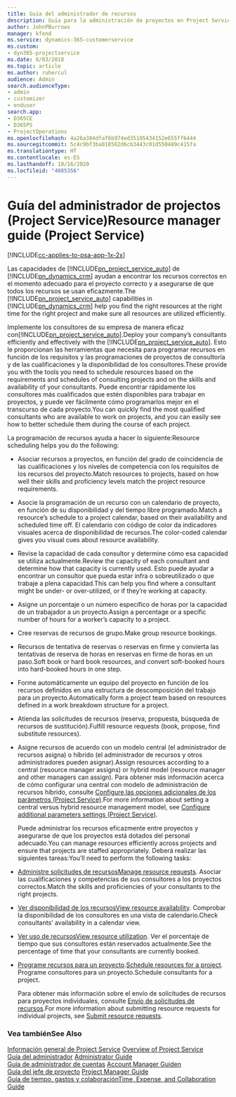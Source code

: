 ```yaml
---
title: Guía del administrador de recursos
description: Guía para la administración de proyectos en Project Service
author: JohnPBurrows
manager: kfend
ms.service: dynamics-365-customerservice
ms.custom:
- dyn365-projectservice
ms.date: 8/03/2018
ms.topic: article
ms.author: ruhercul
audience: Admin
search.audienceType:
- admin
- customizer
- enduser
search.app:
- D365CE
- D365PS
- ProjectOperations
ms.openlocfilehash: 4a26a384dfaf6b974ed35105434152e655ff6444
ms.sourcegitcommit: 5c4c9bf3ba018562d6cb3443c01d550489c415fa
ms.translationtype: HT
ms.contentlocale: es-ES
ms.lasthandoff: 10/16/2020
ms.locfileid: "4085356"
---
```

# <a name="resource-manager-guide-project-service"></a><span data-ttu-id="d8c97-103">Guía del administrador de projectos (Project Service)</span><span class="sxs-lookup"><span data-stu-id="d8c97-103">Resource manager guide (Project Service)</span></span>

[!INCLUDE[cc-applies-to-psa-app-1x-2x](../includes/cc-applies-to-psa-app-1x-2x.md)]

<span data-ttu-id="d8c97-104">Las capacidades de [!INCLUDE[pn_project_service_auto](../includes/pn-project-service-auto.md)] de [!INCLUDE[pn_dynamics_crm](../includes/pn-dynamics-crm.md)] ayudan a encontrar los recursos correctos en el momento adecuado para el proyecto correcto y a asegurarse de que todos los recursos se usan eficazmente.</span><span class="sxs-lookup"><span data-stu-id="d8c97-104">The [!INCLUDE[pn_project_service_auto](../includes/pn-project-service-auto.md)] capabilities in [!INCLUDE[pn_dynamics_crm](../includes/pn-dynamics-crm.md)] help you find the right resources at the right time for the right project and make sure all resources are utilized efficiently.</span></span>  
  
 <span data-ttu-id="d8c97-105">Implemente los consultores de su empresa de manera eficaz con[!INCLUDE[pn_project_service_auto](../includes/pn-project-service-auto.md)].</span><span class="sxs-lookup"><span data-stu-id="d8c97-105">Deploy your company’s consultants efficiently and effectively with the [!INCLUDE[pn_project_service_auto](../includes/pn-project-service-auto.md)].</span></span> <span data-ttu-id="d8c97-106">Esto le proporcionan las herramientas que necesita para programar recursos en función de los requisitos y las programaciones de proyectos de consultoría y de las cualificaciones y la disponibilidad de los consultores.</span><span class="sxs-lookup"><span data-stu-id="d8c97-106">These provide you with the tools you need to schedule resources based on the requirements and schedules of consulting projects and on the skills and availability of your consultants.</span></span> <span data-ttu-id="d8c97-107">Puede encontrar rápidamente los consultores más cualificados que estén disponibles para trabajar en proyectos, y puede ver fácilmente cómo programarlos mejor en el transcurso de cada proyecto.</span><span class="sxs-lookup"><span data-stu-id="d8c97-107">You can quickly find the most qualified consultants who are available to work on projects, and you can easily see how to better schedule them during the course of each project.</span></span>  
  
 <span data-ttu-id="d8c97-108">La programación de recursos ayuda a hacer lo siguiente:</span><span class="sxs-lookup"><span data-stu-id="d8c97-108">Resource scheduling helps you do the following:</span></span>  
  
- <span data-ttu-id="d8c97-109">Asociar recursos a proyectos, en función del grado de coincidencia de las cualificaciones y los niveles de competencia con los requisitos de los recursos del proyecto.</span><span class="sxs-lookup"><span data-stu-id="d8c97-109">Match resources to projects, based on how well their skills and proficiency levels match the project resource requirements.</span></span>  
  
- <span data-ttu-id="d8c97-110">Asocie la programación de un recurso con un calendario de proyecto, en función de su disponibilidad y del tiempo libre programado.</span><span class="sxs-lookup"><span data-stu-id="d8c97-110">Match a resource’s schedule to a project calendar, based on their availability and scheduled time off.</span></span> <span data-ttu-id="d8c97-111">El calendario con código de color da indicadores visuales acerca de disponibilidad de recursos.</span><span class="sxs-lookup"><span data-stu-id="d8c97-111">The color-coded calendar gives you visual cues about resource availability.</span></span>  
  
- <span data-ttu-id="d8c97-112">Revise la capacidad de cada consultor y determine cómo esa capacidad se utiliza actualmente.</span><span class="sxs-lookup"><span data-stu-id="d8c97-112">Review the capacity of each consultant and determine how that capacity is currently used.</span></span> <span data-ttu-id="d8c97-113">Esto puede ayudar a encontrar un consultor que pueda estar infra o sobreutilizado o que trabaje a plena capacidad.</span><span class="sxs-lookup"><span data-stu-id="d8c97-113">This can help you find where a consultant might be under- or over-utilized, or if they’re working at capacity.</span></span>  
  
- <span data-ttu-id="d8c97-114">Asigne un porcentaje o un número específico de horas por la capacidad de un trabajador a un proyecto.</span><span class="sxs-lookup"><span data-stu-id="d8c97-114">Assign a percentage or a specific number of hours for a worker’s capacity to a project.</span></span>  
  
- <span data-ttu-id="d8c97-115">Cree reservas de recursos de grupo.</span><span class="sxs-lookup"><span data-stu-id="d8c97-115">Make group resource bookings.</span></span>  
  
- <span data-ttu-id="d8c97-116">Recursos de tentativa de reservas o reservas en firme y convierta las tentativas de reserva de horas en reservas en firme de horas en un paso.</span><span class="sxs-lookup"><span data-stu-id="d8c97-116">Soft book or hard book resources, and convert soft-booked hours into hard-booked hours in one step.</span></span>  
  
- <span data-ttu-id="d8c97-117">Forme automáticamente un equipo del proyecto en función de los recursos definidos en una estructura de descomposición del trabajo para un proyecto.</span><span class="sxs-lookup"><span data-stu-id="d8c97-117">Automatically form a project team based on resources defined in a work breakdown structure for a project.</span></span>  
  
- <span data-ttu-id="d8c97-118">Atienda las solicitudes de recursos (reserva, propuesta, búsqueda de recursos de sustitución).</span><span class="sxs-lookup"><span data-stu-id="d8c97-118">Fulfill resource requests (book, propose, find substitute resources).</span></span>  
  
- <span data-ttu-id="d8c97-119">Asigne recursos de acuerdo con un modelo central (el administrador de recursos asigna) o híbrido (el administrador de recursos y otros administradores pueden asignar).</span><span class="sxs-lookup"><span data-stu-id="d8c97-119">Assign resources according to a central (resource manager assigns) or hybrid model (resource manager and other managers can assign).</span></span> <span data-ttu-id="d8c97-120">Para obtener más información acerca de cómo configurar una central con modelo de administración de recursos híbrido, consulte [Configure las opciones adicionales de los parámetros (Project Service)](../psa/configure-additional-parameters-settings.md).</span><span class="sxs-lookup"><span data-stu-id="d8c97-120">For more information about setting a central versus hybrid resource management model, see [Configure additional parameters settings (Project Service)](../psa/configure-additional-parameters-settings.md).</span></span>  
  
  <span data-ttu-id="d8c97-121">Puede administrar los recursos eficazmente entre proyectos y asegurarse de que los proyectos está dotados del personal adecuado.</span><span class="sxs-lookup"><span data-stu-id="d8c97-121">You can manage resources efficiently across projects and ensure that projects are staffed appropriately.</span></span> <span data-ttu-id="d8c97-122">Deberá realizar las siguientes tareas:</span><span class="sxs-lookup"><span data-stu-id="d8c97-122">You’ll need to perform the following tasks:</span></span>  
  
- <span data-ttu-id="d8c97-123">[Administre solicitudes de recursos](../psa/manage-resource-requests.md)</span><span class="sxs-lookup"><span data-stu-id="d8c97-123">[Manage resource requests](../psa/manage-resource-requests.md).</span></span> <span data-ttu-id="d8c97-124">Asociar las cualificaciones y competencias de sus consultores a los proyectos correctos.</span><span class="sxs-lookup"><span data-stu-id="d8c97-124">Match the skills and proficiencies of your consultants to the right projects.</span></span>  
  
- <span data-ttu-id="d8c97-125">[Ver disponibilidad de los recursos](../psa/view-resource-availability.md)</span><span class="sxs-lookup"><span data-stu-id="d8c97-125">[View resource availability](../psa/view-resource-availability.md).</span></span> <span data-ttu-id="d8c97-126">Comprobar la disponibilidad de los consultores en una vista de calendario.</span><span class="sxs-lookup"><span data-stu-id="d8c97-126">Check consultants’ availability in a calendar view.</span></span>  
  
- <span data-ttu-id="d8c97-127">[Ver uso de recursos](../psa/view-resource-utilization.md)</span><span class="sxs-lookup"><span data-stu-id="d8c97-127">[View resource utilization](../psa/view-resource-utilization.md).</span></span> <span data-ttu-id="d8c97-128">Ver el porcentaje de tiempo que sus consultores están reservados actualmente.</span><span class="sxs-lookup"><span data-stu-id="d8c97-128">See the percentage of time that your consultants are currently booked.</span></span>  
  
- <span data-ttu-id="d8c97-129">[Programe recursos para un proyecto](../psa/schedule-resources-project.md).</span><span class="sxs-lookup"><span data-stu-id="d8c97-129">[Schedule resources for a project](../psa/schedule-resources-project.md).</span></span> <span data-ttu-id="d8c97-130">Programe consultores para un proyecto.</span><span class="sxs-lookup"><span data-stu-id="d8c97-130">Schedule consultants for a project.</span></span>  
  
  <span data-ttu-id="d8c97-131">Para obtener más información sobre el envío de solicitudes de recursos para proyectos individuales, consulte [Envío de solicitudes de recursos](../psa/submit-resource-requests.md).</span><span class="sxs-lookup"><span data-stu-id="d8c97-131">For more information about submitting resource requests for individual projects, see [Submit resource requests](../psa/submit-resource-requests.md).</span></span>  
  
### <a name="see-also"></a><span data-ttu-id="d8c97-132">Vea también</span><span class="sxs-lookup"><span data-stu-id="d8c97-132">See Also</span></span>  
 <span data-ttu-id="d8c97-133">[Información general de Project Service](../psa/overview.md) </span><span class="sxs-lookup"><span data-stu-id="d8c97-133">[Overview of Project Service](../psa/overview.md) </span></span>  
 <span data-ttu-id="d8c97-134">[Guía del administrador](../psa/admin-guide.md) </span><span class="sxs-lookup"><span data-stu-id="d8c97-134">[Administrator Guide](../psa/admin-guide.md) </span></span>  
 <span data-ttu-id="d8c97-135">[Guía de administrador de cuentas](../psa/account-manager-guide.md) </span><span class="sxs-lookup"><span data-stu-id="d8c97-135">[Account Manager Guiden](../psa/account-manager-guide.md) </span></span>  
 <span data-ttu-id="d8c97-136">[Guía del jefe de proyecto](../psa/project-manager-guide.md) </span><span class="sxs-lookup"><span data-stu-id="d8c97-136">[Project Manager Guide](../psa/project-manager-guide.md) </span></span>  
 [<span data-ttu-id="d8c97-137">Guía de tiempo, gastos y colaboración</span><span class="sxs-lookup"><span data-stu-id="d8c97-137">Time, Expense, and Collaboration Guide</span></span>](../psa/time-expense-collaboration-guide.md)
